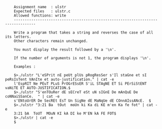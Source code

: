         
        Assignment name  : ulstr
        Expected files   : ulstr.c
        Allowed functions: write
        --------------------------------------------------------------------------------

        Write a program that takes a string and reverses the case of all its letters.
        Other characters remain unchanged.

        You must display the result followed by a '\n'.

        If the number of arguments is not 1, the program displays '\n'.

        Examples :

        $>./ulstr "L'eSPrit nE peUt plUs pRogResSer s'Il staGne et sI peRsIsTent VAnIte et auto-justification." | cat -e
        l'EspRIT Ne PEuT PLuS PrOGrESsER S'iL STAgNE ET Si PErSiStENT vaNiTE ET AUTO-JUSTIFICATION.$
        $>./ulstr "S'enTOuRer dE sECreT eSt uN sIGnE De mAnQuE De coNNaiSSanCe.  " | cat -e
        s'ENtoUrER De SecREt EsT Un SigNe dE MaNqUe dE COnnAIssANcE.  $
        $>./ulstr "3:21 Ba  tOut  moUn ki Ka di KE m'en Ka fe fot" | cat -e
        3:21 bA  ToUT  MOuN KI kA DI ke M'EN kA FE FOT$
        $>./ulstr | cat -e
        $
